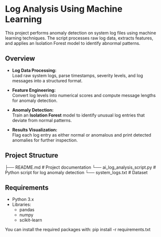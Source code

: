 # Log Analysis Using Machine Learning

This project performs anomaly detection on system log files using machine learning techniques. The script processes raw log data, extracts features, and applies an Isolation Forest model to identify abnormal patterns.

## Overview

- **Log Data Processing:**  
  Load raw system logs, parse timestamps, severity levels, and log messages into a structured format.

- **Feature Engineering:**  
  Convert log levels into numerical scores and compute message lengths for anomaly detection.

- **Anomaly Detection:**  
  Train an **Isolation Forest** model to identify unusual log entries that deviate from normal patterns.

- **Results Visualization:**  
  Flag each log entry as either normal or anomalous and print detected anomalies for further inspection.

## Project Structure
├── README.md                        # Project documentation
└── ai_log_analysis_script.py        # Python script for log anomaly detection
└── system_logs.txt                  # Dataset

## Requirements

- Python 3.x
- Libraries:
  - pandas
  - numpy
  - scikit-learn

You can install the required packages with:
pip install -r requirements.txt



